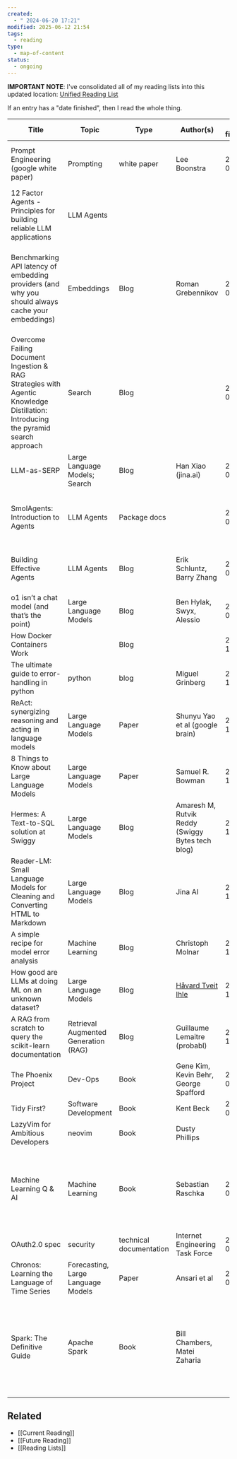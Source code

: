 ```yaml
---
created:
  - " 2024-06-20 17:21"
modified: 2025-06-12 21:54
tags:
  - reading
type:
  - map-of-content
status:
  - ongoing
---
```

**IMPORTANT NOTE**: I've consolidated all of my reading lists into this updated location: [Unified Reading List](Unified%20Reading%20List.md)

If an entry has a "date finished", then I read the whole thing.

| Title                                                                                                                                | Topic                                | Type                    | Author(s)                                                                               | Date finished | Notes                                                                                                      | Link(s)                                                                                                               |
| ------------------------------------------------------------------------------------------------------------------------------------ | ------------------------------------ | ----------------------- | --------------------------------------------------------------------------------------- | ------------- | ---------------------------------------------------------------------------------------------------------- | --------------------------------------------------------------------------------------------------------------------- |
| Prompt Engineering (google white paper)                                                                                              | Prompting                            | white paper             | Lee Boonstra                                                                            | 2025-05-20    | Extremely succinct, illuminating and thorough                                                              | https://www.kaggle.com/whitepaper-prompt-engineering?_bhlid=a2bfce2cac67662098bd85a241e7cb000576e5d4                  |
| 12 Factor Agents - Principles for building reliable LLM applications                                                                 | LLM Agents                           |                         |                                                                                         |               |                                                                                                            | https://github.com/humanlayer/12-factor-agents                                                                        |
| Benchmarking API latency of embedding providers (and why you should always cache your embeddings)                                    | Embeddings                           | Blog                    | Roman Grebennikov                                                                       | 2025-04-08    | Embeddings via API are uniformly painfully slow and no SLA. Cache your results and run your own embeddings | https://nixiesearch.substack.com/p/benchmarking-api-latency-of-embedding                                              |
| Overcome Failing Document Ingestion & RAG Strategies with Agentic Knowledge Distillation:<br>Introducing the pyramid search approach | Search                               | Blog                    |                                                                                         | 2025-04-07    |                                                                                                            | https://towardsdatascience.com/overcome-failing-document-ingestion-rag-strategies-with-agentic-knowledge-distillation |
| LLM-as-SERP                                                                                                                          | Large Language Models; Search        | Blog                    | Han Xiao (jina.ai)                                                                      | 2025-02-28    | Very left field                                                                                            | https://jina.ai/news/llm-as-serp-search-engine-result-pages-from-large-language-models/                               |
| SmolAgents: Introduction to Agents                                                                                                   | LLM Agents                           | Package docs            |                                                                                         | 2025-02-07    | Insanely good. Changed my mind about agent frameworks                                                      | https://huggingface.co/docs/smolagents/conceptual_guides/intro_agents                                                 |
| Building Effective Agents                                                                                                            | LLM Agents                           | Blog                    | Erik Schluntz, Barry Zhang                                                              | 2025-01-13    | 69/10<br>This is now my go-to reference on this topic                                                      | https://www.anthropic.com/research/building-effective-agents                                                          |
| o1 isn’t a chat model (and that’s the point)                                                                                         | Large Language Models                | Blog                    | Ben Hylak, Swyx, Alessio                                                                | 2025-01-12    | Very insightful                                                                                            | https://www.latent.space/p/o1-skill-issue                                                                             |
| How Docker Containers Work                                                                                                           |                                      | Blog                    |                                                                                         | 2024-11-11    | Taught me a lot                                                                                            | https://www.freecodecamp.org/news/how-docker-containers-work/                                                         |
| The ultimate guide to error-handling in python                                                                                       | python                               | blog                    | Miguel Grinberg                                                                         | 2024-10-18    | Very good                                                                                                  | https://blog.miguelgrinberg.com/post/the-ultimate-guide-to-error-handling-in-python                                   |
| ReAct: synergizing reasoning and acting in language models                                                                           | Large Language Models                | Paper                   | Shunyu Yao et al (google brain)                                                         | 2024-10-13    | Compelling and readable paper                                                                              | https://arxiv.org/abs/2210.03629                                                                                      |
| 8 Things to Know about Large Language Models                                                                                         | Large Language Models                | Paper                   | Samuel R. Bowman                                                                        | 2024-10-12    |                                                                                                            | https://arxiv.org/abs/2304.00612                                                                                      |
| Hermes: A Text-to-SQL solution at Swiggy                                                                                             | Large Language Models                | Blog                    | Amaresh M, Rutvik Reddy (Swiggy Bytes tech blog)                                        | 2024-10-10    | Extremely insightful                                                                                       | https://bytes.swiggy.com/hermes-a-text-to-sql-solution-at-swiggy-81573fb4fb6e                                         |
| Reader-LM: Small Language Models for Cleaning and Converting HTML to Markdown                                                        | Large Language Models                | Blog                    | Jina AI                                                                                 | 2024-10-10    |                                                                                                            | https://jina.ai/news/reader-lm-small-language-models-for-cleaning-and-converting-html-to-markdown/                    |
| A simple recipe for model error analysis                                                                                             | Machine Learning                     | Blog                    | Christoph Molnar                                                                        | 2024-10-10    |                                                                                                            | https://mindfulmodeler.substack.com/p/a-simple-recipe-for-model-error-analysis                                        |
| How good are LLMs at doing ML on an unknown dataset?                                                                                 | Large Language Models                | Blog                    | [Håvard Tveit Ihle](https://www.lesswrong.com/users/havard-tveit-ihle?from=post_header) | 2024-10-10    |                                                                                                            | https://www.lesswrong.com/posts/Fr6eJkjYWG9Mw6XQc/how-good-are-llms-at-doing-ml-on-an-unknown-dataset                 |
| A RAG from scratch to query the scikit-learn documentation                                                                           | Retrieval Augmented Generation (RAG) | Blog                    | Guillaume Lemaitre (probabl)                                                            | 2024-10-09    |                                                                                                            | https://papers.probabl.ai/a-rag-from-scratch-to-query-the-scikit-learn-documentation                                  |
| The Phoenix Project                                                                                                                  | Dev-Ops                              | Book                    | Gene Kim, Kevin Behr, George Spafford                                                   | 2024-07-1     | Loved it                                                                                                   |                                                                                                                       |
| Tidy First?                                                                                                                          | Software Development                 | Book                    | Kent Beck                                                                               | 2024-06-11    | A cool perspective                                                                                         | <https://www.oreilly.com/library/view/tidy-first/9781098151232/>                                                      |
| LazyVim for Ambitious Developers                                                                                                     | neovim                               | Book                    | Dusty Phillips                                                                          |               | Extremely good                                                                                             | <https://lazyvim-ambitious-devs.phillips.codes/>                                                                      |
| Machine Learning Q & AI                                                                                                              | Machine Learning                     | Book                    | Sebastian Raschka                                                                       | 2024-06-11    | I loved that it targeted intermediate level ML practitioners (not beginner and not a textbook)             | <https://www.amazon.com/Machine-Learning-AI-Essential-Questions/dp/1718503768>                                        |
| OAuth2.0 spec                                                                                                                        | security                             | technical documentation | Internet Engineering Task Force                                                         | 2024-06-10    | Very readable                                                                                              | <https://datatracker.ietf.org/doc/html/rfc6749>                                                                       |
| Chronos: Learning the Language of Time Series                                                                                        | Forecasting, Large Language Models   | Paper                   | Ansari et al                                                                            | 2024-05-11    |                                                                                                            | <https://arxiv.org/abs/2403.07815><br><https://github.com/amazon-science/chronos-forecasting>                         |
| Spark: The Definitive Guide                                                                                                          | Apache Spark                         | Book                    | Bill Chambers, Matei Zaharia                                                            |               | Lovely and clear, although a little outdated. Stopped reading when I had the information I needed.         |                                                                                                                       |
## Related
* [[Current Reading]]
* [[Future Reading]]
* [[Reading Lists]]